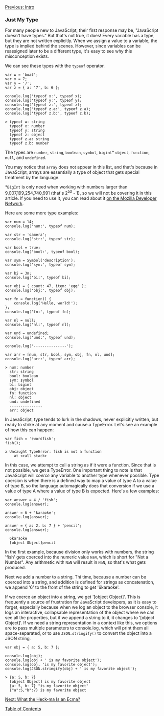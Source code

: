 [Previous: Intro](0-intro.md)

### Just My Type
For many people new to JavaScript, their first response may be, "JavaScript doesn't have types." But that's not true, it does! Every variable has a type, but they are not written explicitly. When we assign a value to a variable, the type is implied behind the scenes. However, since variables can be reassigned later to be a different type, it's easy to see why this misconception exists. 

We can see these types with the `typeof` operator.

```
var w = 'boat';
var x = 7;
var y = '7';
var z = { a: '7', b: 6 };

console.log('typeof x:', typeof x);
console.log('typeof y:', typeof y);
console.log('typeof z:', typeof z);
console.log('typeof z.a:', typeof z.a);
console.log('typeof z.b:', typeof z.b);
```
```
> typeof w: string
  typeof x: number
  typeof y: string
  typeof z: object
  typeof z.a: string
  typeof z.b: number
```

The types are `number`, `string`, `boolean`, `symbol`, `bigint`* `object`, `function`, `null`, and `undefined`.

You may notice that `array` does not appear in this list, and that's because in JavaScript, arrays are essentially a type of object that gets special treatment by the language.

\*`BigInt` is only need when working with numbers larger than 9,007,199,254,740,991 (that's 2<sup>53</sup> - 1), so we will not be covering it in this article. If you need to use it, you can read about it [on the Mozilla Developer Network](https://developer.mozilla.org/en-US/docs/Web/JavaScript/Reference/Global_Objects/BigInt).

Here are some more type examples:
```
var num = 14;
console.log('num:', typeof num);

var str = 'camera';
console.log('str:', typeof str);

var bool = true;
console.log('bool:', typeof bool);

var sym = Symbol('description');
console.log('sym:', typeof sym);

var bi = 3n;
console.log('bi:', typeof bi);

var obj = { count: 47, item: 'egg' };
console.log('obj:', typeof obj);

var fn = function() {
    console.log('Hello, world!');
};
console.log('fn:', typeof fn);

var nl = null;
console.log('nl:', typeof nl);

var und = undefined;
console.log('und:', typeof und);

console.log('---------------');

var arr = [num, str, bool, sym, obj, fn, nl, und];
console.log('arr:', typeof arr);
```
```
> num: number
  str: string
  bool: boolean
  sym: symbol
  bi: bigint
  obj: object
  fn: function
  nl: object
  und: undefined
  ---------------
  arr: object
```

In JavaScript, type tends to lurk in the shadows, never explicitly written, but ready to strike at any moment and cause a TypeError. Let's see an example of how this can happen:

```
var fish = 'swordfish';
fish();
```
```
x Uncaught TypeError: fish is not a function
    at <call stack>
```

In this case, we attempt to call a string as if it were a function. Since that is not possible, we get a TypeError. One important thing to note is that JavaScript will _coerce_ any variable to another type whenever possible. Type coersion is when there is a defined way to map a value of type A to a value of type B, so the language automagically does that conversion if we use a value of type A where a value of type B is expected. Here's a few examples:

```
var answer = 4 / 'fish';
console.log(answer);

answer = 6 + 'karaoke';
console.log(answer);

answer = { a: 2, b: 7 } + 'pencil';
console.log(answer);
```
```> NaN
  6karaoke
  [object Object]pencil
```

In the first example, because division only works with numbers, the string 'fish' gets coerced into the numeric value `NaN`, which is short for "Not a Number". Any arithmetic with `NaN` will result in `NaN`, so that's what gets produced.

Next we add a number to a string. Thi time, because a number can be coerced into a string, and addition is defined for strings as concatenation, we append '6' to the front of the string to get '6karaoke'.

If we coerce an object into a string, we get '[object Object]'. This is frequently a source of frustration for JavaScript developers, as it is easy to forget, especially because when we log an object to the browser console, it logs an interactive, collapsable representation of the object where we can see all the properties, but if we append a string to it, it changes to '[object Object]'. If we need a string representation in a context like this, we options are to pass multiple parameters to console.log, which will print them all space-separated, or to use `JSON.stringify()` to convert the object into a JSON string.

```
var obj = { a: 5, b: 7 };

console.log(obj);
console.log(obj + ' is my favorite object');
console.log(obj, 'is my favorite object');
console.log(JSON.stringify(obj) + ' is my favorite object');
```
```
> {a: 5, b: 7}
  [object Object] is my favorite object
  {a: 5, b: 7} "is my favorite object"
  {"a":5,"b":7} is my favorite object
```

[Next: What the Heck-ma Is an Ecma?](2-ecma.md)

[Table of Contents](0-intro.md)